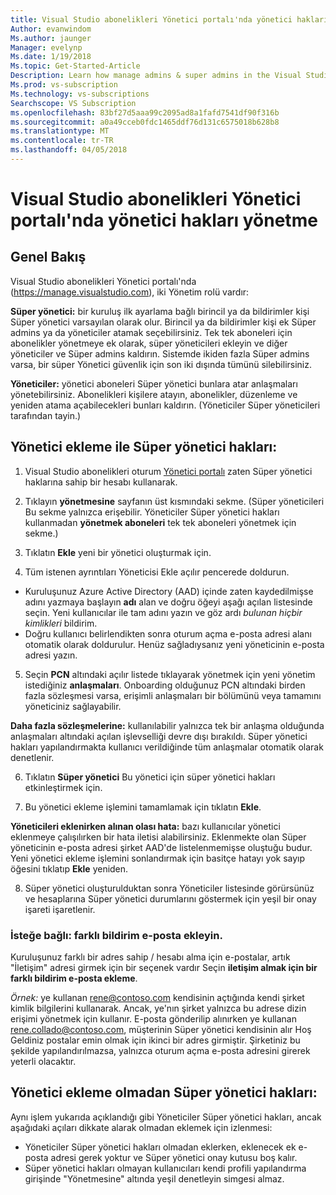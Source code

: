 ```yaml
---
title: Visual Studio abonelikleri Yönetici portalı'nda yönetici hakları yönetme
Author: evanwindom
Ms.author: jaunger
Manager: evelynp
Ms.date: 1/19/2018
Ms.topic: Get-Started-Article
Description: Learn how manage admins & super admins in the Visual Studio Subscriptions Administrator Portal.
Ms.prod: vs-subscription
Ms.technology: vs-subscriptions
Searchscope: VS Subscription
ms.openlocfilehash: 83bf27d5aaa99c2095ad8a1fafd7541df90f316b
ms.sourcegitcommit: a0a49cceb0fdc1465ddf76d131c6575018b628b8
ms.translationtype: MT
ms.contentlocale: tr-TR
ms.lasthandoff: 04/05/2018
---
```

# <a name="managing-administrator-rights-in-the-visual-studio-subscriptions-administrator-portal"></a>Visual Studio abonelikleri Yönetici portalı'nda yönetici hakları yönetme

## <a name="overview"></a>Genel Bakış 
Visual Studio abonelikleri Yönetici portalı'nda (https://manage.visualstudio.com), iki Yönetim rolü vardır:

**Süper yönetici:** bir kuruluş ilk ayarlama bağlı birincil ya da bildirimler kişi Süper yönetici varsayılan olarak olur. Birincil ya da bildirimler kişi ek Süper admins ya da yöneticiler atamak seçebilirsiniz. Tek tek aboneleri için abonelikler yönetmeye ek olarak, süper yöneticileri ekleyin ve diğer yöneticiler ve Süper admins kaldırın. Sistemde ikiden fazla Süper admins varsa, bir süper Yönetici güvenlik için son iki dışında tümünü silebilirsiniz. 

**Yöneticiler:** yönetici aboneleri Süper yönetici bunlara atar anlaşmaları yönetebilirsiniz.  Abonelikleri kişilere atayın, abonelikler, düzenleme ve yeniden atama açabilecekleri bunları kaldırın.   (Yöneticiler Süper yöneticileri tarafından tayin.)  

## <a name="adding-an-administrator-with-super-admin-rights"></a>Yönetici ekleme **ile** Süper yönetici hakları:

1. Visual Studio abonelikleri oturum [Yönetici portalı](https://manage.visualstudio.com) zaten Süper yönetici haklarına sahip bir hesabı kullanarak.

2. Tıklayın **yönetmesine** sayfanın üst kısmındaki sekme. (Süper yöneticileri Bu sekme yalnızca erişebilir.  Yöneticiler Süper yönetici hakları kullanmadan **yönetmek aboneleri** tek tek aboneleri yönetmek için sekme.)

3. Tıklatın **Ekle** yeni bir yönetici oluşturmak için. 

4. Tüm istenen ayrıntıları Yöneticisi Ekle açılır pencerede doldurun.
  - Kuruluşunuz Azure Active Directory (AAD) içinde zaten kaydedilmişse adını yazmaya başlayın **adı** alan ve doğru öğeyi aşağı açılan listesinde seçin. Yeni kullanıcılar ile tam adını yazın ve göz ardı *bulunan hiçbir kimlikleri* bildirim.
  - Doğru kullanıcı belirlendikten sonra oturum açma e-posta adresi alanı otomatik olarak doldurulur. Henüz sağladıysanız yeni yöneticinin e-posta adresi yazın.

5. Seçin **PCN** altındaki açılır listede tıklayarak yönetmek için yeni yönetim istediğiniz **anlaşmaları**. Onboarding olduğunuz PCN altındaki birden fazla sözleşmesi varsa, erişimli anlaşmaları bir bölümünü veya tamamını yöneticiniz sağlayabilir. 

**Daha fazla sözleşmelerine:** kullanılabilir yalnızca tek bir anlaşma olduğunda anlaşmaları altındaki açılan işlevselliği devre dışı bırakıldı.  Süper yönetici hakları yapılandırmakta kullanıcı verildiğinde tüm anlaşmalar otomatik olarak denetlenir.

6. Tıklatın **Süper yönetici** Bu yönetici için süper yönetici hakları etkinleştirmek için.  

7. Bu yönetici ekleme işlemini tamamlamak için tıklatın **Ekle**.

**Yöneticileri eklenirken alınan olası hata:** bazı kullanıcılar yönetici eklenmeye çalışılırken bir hata iletisi alabilirsiniz. Eklenmekte olan Süper yöneticinin e-posta adresi şirket AAD'de listelenmemişse oluştuğu budur. Yeni yönetici ekleme işlemini sonlandırmak için basitçe hatayı yok sayıp öğesini tıklatıp **Ekle** yeniden. 

8. Süper yönetici oluşturulduktan sonra Yöneticiler listesinde görürsünüz ve hesaplarına Süper yönetici durumlarını göstermek için yeşil bir onay işareti işaretlenir. 

### <a name="optional--add-a-different-notification-email"></a>İsteğe bağlı: farklı bildirim e-posta ekleyin.
Kuruluşunuz farklı bir adres sahip / hesabı alma için e-postalar, artık "İletişim" adresi girmek için bir seçenek vardır Seçin **iletişim almak için bir farklı bildirim e-posta ekleme**. 

*Örnek:* ye kullanan rene@contoso.com kendisinin açtığında kendi şirket kimlik bilgilerini kullanarak.  Ancak, ye'nın şirket yalnızca bu adrese dizin erişimi yönetmek için kullanır.  E-posta gönderilip alınırken ye kullanan rene.collado@contoso.com, müşterinin Süper yönetici kendisinin alır Hoş Geldiniz postalar emin olmak için ikinci bir adres girmiştir.  Şirketiniz bu şekilde yapılandırılmazsa, yalnızca oturum açma e-posta adresini girerek yeterli olacaktır.

## <a name="adding-an-administrator-without-super-admin-rights"></a>Yönetici ekleme **olmadan** Süper yönetici hakları:

Aynı işlem yukarıda açıklandığı gibi Yöneticiler Süper yönetici hakları, ancak aşağıdaki açıları dikkate alarak olmadan eklemek için izlenmesi:
-  Yöneticiler Süper yönetici hakları olmadan eklerken, eklenecek ek e-posta adresi gerek yoktur ve Süper yönetici onay kutusu boş kalır.
-  Süper yönetici hakları olmayan kullanıcıları kendi profili yapılandırma girişinde "Yönetmesine" altında yeşil denetleyin simgesi almaz.

